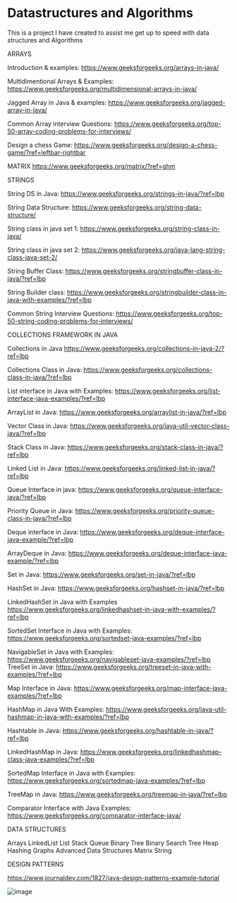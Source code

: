 # Datastructures and Algorithms
This is a project I have created to assist me get up to speed with data structures and Algorithms



ARRAYS

Introduction & examples:
https://www.geeksforgeeks.org/arrays-in-java/

Multidimentional Arrays & Examples:
https://www.geeksforgeeks.org/multidimensional-arrays-in-java/

Jagged Array in Java & examples:
https://www.geeksforgeeks.org/jagged-array-in-java/

Common Array interview Questions:
https://www.geeksforgeeks.org/top-50-array-coding-problems-for-interviews/

Design a chess Game:
https://www.geeksforgeeks.org/design-a-chess-game/?ref=leftbar-rightbar
 

MATRIX
https://www.geeksforgeeks.org/matrix/?ref=ghm


STRINGS

String DS in Java:
https://www.geeksforgeeks.org/strings-in-java/?ref=lbp

String Data Structure:
https://www.geeksforgeeks.org/string-data-structure/


String class in java set 1:
https://www.geeksforgeeks.org/string-class-in-java/

String class in java set 2:
https://www.geeksforgeeks.org/java-lang-string-class-java-set-2/

String Buffer Class: 
https://www.geeksforgeeks.org/stringbuffer-class-in-java/?ref=lbp

String Builder class: 
https://www.geeksforgeeks.org/stringbuilder-class-in-java-with-examples/?ref=lbp

Common String Interview Questions: 
https://www.geeksforgeeks.org/top-50-string-coding-problems-for-interviews/

COLLECTIONS FRAMEWORK IN JAVA

Collections in Java
https://www.geeksforgeeks.org/collections-in-java-2/?ref=lbp



Collections Class in Java:
https://www.geeksforgeeks.org/collections-class-in-java/?ref=lbp

List interface in Java with Examples:
https://www.geeksforgeeks.org/list-interface-java-examples/?ref=lbp


ArrayList in Java:
https://www.geeksforgeeks.org/arraylist-in-java/?ref=lbp

Vector Class in Java:
https://www.geeksforgeeks.org/java-util-vector-class-java/?ref=lbp


Stack Class in Java:
https://www.geeksforgeeks.org/stack-class-in-java/?ref=lbp

Linked List in Java:
https://www.geeksforgeeks.org/linked-list-in-java/?ref=lbp

Queue Interface in java:
https://www.geeksforgeeks.org/queue-interface-java/?ref=lbp

Priority Queue in Java:
https://www.geeksforgeeks.org/priority-queue-class-in-java/?ref=lbp

Deque interface in Java:
https://www.geeksforgeeks.org/deque-interface-java-example/?ref=lbp

ArrayDeque in Java:
https://www.geeksforgeeks.org/deque-interface-java-example/?ref=lbp

Set in Java:
https://www.geeksforgeeks.org/set-in-java/?ref=lbp

HashSet in Java:
https://www.geeksforgeeks.org/hashset-in-java/?ref=lbp

LinkedHashSet in Java with Examples
https://www.geeksforgeeks.org/linkedhashset-in-java-with-examples/?ref=lbp

SortedSet Interface in Java with Examples:
https://www.geeksforgeeks.org/sortedset-java-examples/?ref=lbp

NavigableSet in Java with Examples:
https://www.geeksforgeeks.org/navigableset-java-examples/?ref=lbp
TreeSet  in Java:
https://www.geeksforgeeks.org/treeset-in-java-with-examples/?ref=lbp

Map Interface in Java:
https://www.geeksforgeeks.org/map-interface-java-examples/?ref=lbp

HashMap in Java With Examples:
https://www.geeksforgeeks.org/java-util-hashmap-in-java-with-examples/?ref=lbp

Hashtable in Java:
https://www.geeksforgeeks.org/hashtable-in-java/?ref=lbp


LinkedHashMap in Java:
https://www.geeksforgeeks.org/linkedhashmap-class-java-examples/?ref=lbp


SortedMap Interface in Java with Examples:
https://www.geeksforgeeks.org/sortedmap-java-examples/?ref=lbp


TreeMap in Java:
https://www.geeksforgeeks.org/treemap-in-java/?ref=lbp

Comparator Interface with Java Examples:
https://www.geeksforgeeks.org/comparator-interface-java/



DATA STRUCTURES

Arrays
LinkedList List
Stack
Queue
Binary Tree
Binary Search Tree
Heap 
Hashing 
Graphs
Advanced Data Structures
Matrix
String 


DESIGN PATTERNS

https://www.journaldev.com/1827/java-design-patterns-example-tutorial












![image](https://user-images.githubusercontent.com/17984713/139583190-d124032e-180c-4954-9e20-635635b944ba.png)
